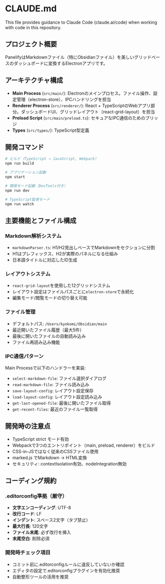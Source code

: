 # CLAUDE.md

This file provides guidance to Claude Code (claude.ai/code) when working with code in this repository.

## プロジェクト概要

PanelifyはMarkdownファイル（特にObsidianファイル）を美しいグリッドベースのダッシュボードに変換するElectronアプリです。

## アーキテクチャ構成

- **Main Process** (`src/main/`): Electronのメインプロセス。ファイル操作、設定管理（electron-store）、IPCハンドリングを担当
- **Renderer Process** (`src/renderer/`): React + TypeScriptのWebアプリ部分。ダッシュボードUI、グリッドレイアウト（react-grid-layout）を担当  
- **Preload Script** (`src/main/preload.ts`): セキュアなIPC通信のためのブリッジ
- **Types** (`src/types/`): TypeScript型定義

## 開発コマンド

```bash
# ビルド（TypeScript → JavaScript, Webpack）
npm run build

# アプリケーション起動
npm start

# 開発モード起動（DevTools付き）
npm run dev

# TypeScript監視モード
npm run watch
```

## 主要機能とファイル構成

### Markdown解析システム
- `markdownParser.ts`: H1/H2見出しベースでMarkdownをセクションに分割
- H1はプレフィックス、H2が実際のパネルになる仕組み
- 日本語タイトルに対応したID生成

### レイアウトシステム  
- `react-grid-layout`を使用した12グリッドシステム
- レイアウト設定はファイルパスごとに`electron-store`で永続化
- 編集モード/閲覧モードの切り替え可能

### ファイル管理
- デフォルトパス: `/Users/kyokomi/Obsidian/main`
- 最近開いたファイル履歴（最大5件）
- 最後に開いたファイルの自動読み込み
- ファイル再読み込み機能

### IPC通信パターン
Main Processで以下のハンドラーを実装:
- `select-markdown-file`: ファイル選択ダイアログ
- `read-markdown-file`: ファイル読み込み
- `save-layout-config`: レイアウト設定保存
- `load-layout-config`: レイアウト設定読み込み
- `get-last-opened-file`: 最後に開いたファイル取得
- `get-recent-files`: 最近のファイル一覧取得

## 開発時の注意点

- TypeScript strict モード有効
- Webpackで3つのエントリポイント（main, preload, renderer）をビルド
- CSS-in-JSではなく従来のCSSファイル使用
- marked.js でMarkdown → HTML変換
- セキュリティ: contextIsolation有効、nodeIntegration無効

## コーディング規約

### .editorconfig準拠（厳守）
- **文字エンコーディング**: UTF-8
- **改行コード**: LF
- **インデント**: スペース2文字（タブ禁止）
- **最大行長**: 120文字
- **ファイル末尾**: 必ず改行を挿入
- **末尾空白**: 削除必須

### 開発時チェック項目
- コミット前に.editorconfigルールに違反していないか確認
- エディタの設定で.editorconfigプラグインを有効化推奨
- 自動整形ツールの活用を推奨